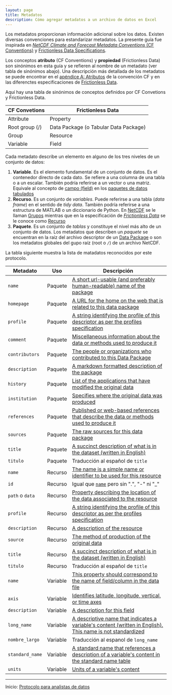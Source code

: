 ```yaml
---
layout: page
title: Metadatos
description: Cómo agregar metadatos a un archivo de datos en Excel
---
```


Los metadatos proporcionan información adicional sobre los datos. Existen diversas convenciones para estandarizar metadatos. La presente guía fue inspirada en [_NetCDF Climate and Forecast Metadata Conventions_ (CF Conventions)](http://cfconventions.org) y [Frictionless Data Specifications](http://specs.frictionlessdata.io/).

Los conceptos **atributo** (CF Conventions) y **propiedad** (Frictionless Data) son sinónimos en esta guía y se refieren al nombre de un metadato (ver tabla de sinónimos abajo). Una descripción más detallada de los metadatos se puede encontrar en el [apéndice A: Atributos](http://cfconventions.org/cf-conventions/cf-conventions.html#attribute-appendix) de la convención CF y en las diferenctes especificaciones de [Frictionless Data](http://specs.frictionlessdata.io/).

Aquí hay una tabla de sinónimos de conceptos definidos por CF Convetions y Frictionless Data.

CF Convetions  | Frictionless Data
---------------|------------------
Attribute      | Property
Root group (/) | Data Package (o Tabular Data Package)
Group          | Resource
Variable       | Field

Cada metadato describe un elemento en alguno de los tres niveles de un conjunto de datos:

1. **Variable**. Es el elemento fundamental de un conjunto de datos. Es el contenedor directo de cada dato. Se refiere a una columna de una tabla o a un escalar. También podría referirse a un vector o una matriz. Equivale al concepto de [campo (field)](http://specs.frictionlessdata.io/table-schema/#field-descriptors) en los [paquetes de datos tabulados](http://specs.frictionlessdata.io/tabular-data-package/)
1. **Recurso**. Es un conjunto de _variables_. Puede referirse a una tabla (_data frame_) en el sentido de _tidy data_. También podría referirse a una estructura de MATLAB o un diccionario de Python. En [NetCDF](http://www.unidata.ucar.edu/software/netcdf/docs/netcdf_data_set_components.html) se le llaman [Grupos](http://www.unidata.ucar.edu/software/netcdf/workshops/2011/groups-types/GroupsIntro.html) mientras que en la especificación de [_Frictionless Data_](http://specs.frictionlessdata.io/) se le conoce como [Recurso](http://specs.frictionlessdata.io/data-resource/)
1. **Paquete**. Es un conjunto de _tablas_ y constituye el nivel más alto de un conjunto de datos. Los metadatos que describen un _paquete_ se encuentran en la raíz del archivo descriptor de un [Data Package](http://specs.frictionlessdata.io/data-package/) o son los metadatos globales del gupo raíz (root o `/`) de un archivo NetCDF.

La tabla siguiente muestra la lista de matadatos reconocidos por este protocolo.

Metadato           | Uso      | Descripción
-------------------|----------|-------------
`name`             | Paquete  | [A short url-usable (and preferably human-readable) name of the package](http://specs.frictionlessdata.io/data-package/#name)
`homepage`         | Paquete  | [A URL for the home on the web that is related to this data package](http://specs.frictionlessdata.io/data-package/#homepage)
`profile`          | Paquete  | [A string identifying the profile of this descriptor as per the profiles specification](http://specs.frictionlessdata.io/profiles/)
`comment`          | Paquete  | [Miscellaneous information about the data or methods used to produce it](http://cfconventions.org/cf-conventions/cf-conventions.html#description-of-file-contents)
`contributors`     | Paquete  | [The people or organizations who contributed to this Data Package](http://specs.frictionlessdata.io/data-package/#contributors)
`description`      | Paquete  | [A markdown formatted description of the package](http://specs.frictionlessdata.io/data-package/#description)
`history`          | Paquete  | [List of the applications that have modified the original data](http://www.unidata.ucar.edu/netcdf/docs/netcdf.html#Attribute-Conventions)
`institution`      | Paquete  | [Specifies where the original data was produced](http://cfconventions.org/cf-conventions/cf-conventions.html#description-of-file-contents)
`references`       | Paquete  | [Published or web-based references that describe the data or methods used to produce it](http://cfconventions.org/cf-conventions/cf-conventions.html#description-of-file-contents)
`sources`          | Paquete  | [The raw sources for this data package](http://specs.frictionlessdata.io/data-package/#sources)
`title`            | Paquete  | [A succinct description of what is in the dataset (written in English)](http://www.unidata.ucar.edu/netcdf/docs/netcdf.html#Attribute-Conventions)
`titulo`           | Paquete  | Traducción al español de `title`
`name`             | Recurso  | [The name is a simple name or identifier to be used for this resource](http://specs.frictionlessdata.io/data-resource/#name)
`id`               | Recurso  | Igual que [`name`](http://specs.frictionlessdata.io/data-resource/#name) pero sin ".", "-" ni "_"
`path` o `data`    | Recurso  | [Property describing the location of the data associated to the resource](http://specs.frictionlessdata.io/data-resource/#data-location)
`profile`          | Recurso  | [A string identifying the profile of this descriptor as per the profiles specification](http://specs.frictionlessdata.io/profiles/)
`description`      | Recurso  | [A description of the resource](http://specs.frictionlessdata.io/data-resource/#optional-properties)
`source`           | Recurso  | [The method of production of the original data](http://cfconventions.org/cf-conventions/cf-conventions.html#description-of-file-contents)
`title`            | Recurso  | [A succinct description of what is in the dataset (written in English)](http://www.unidata.ucar.edu/netcdf/docs/netcdf.html#Attribute-Conventions)
`titulo`           | Recurso  | Traducción al español de `title`
`name`             | Variable | [This property should correspond to the name of field/column in the data file](http://specs.frictionlessdata.io/table-schema/#name)
`axis`             | Variable | [Identifies latitude, longitude, vertical, or time axes](http://cfconventions.org/cf-conventions/cf-conventions.html#coordinate-types)
`description`      | Variable | [A description for this field](http://specs.frictionlessdata.io/table-schema/#description)
`long_name`        | Variable | [A descriptive name that indicates a variable's content (written in English). This name is not standardized ](http://cfconventions.org/cf-conventions/cf-conventions.html#long-name)
`nombre_largo`     | Variable | Traducción al espanol de `long_name`
`standard_name`    | Variable | [A standard name that references a description of a variable's content in the standard name table](http://cfconventions.org/standard-names.html)
`units`            | Variable | [Units of a variable's content](http://www.unidata.ucar.edu/software/udunits/udunits.txt)

---

Inicio: [Protocolo para analistas de datos](index.html)